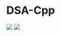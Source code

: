 # DSA-Cpp

![](https://img.shields.io/tokei/lines/github/kanav-arora/dsa-cpp)
![](https://img.shields.io/github/languages/top/kanav-arora/dsa-cpp)
